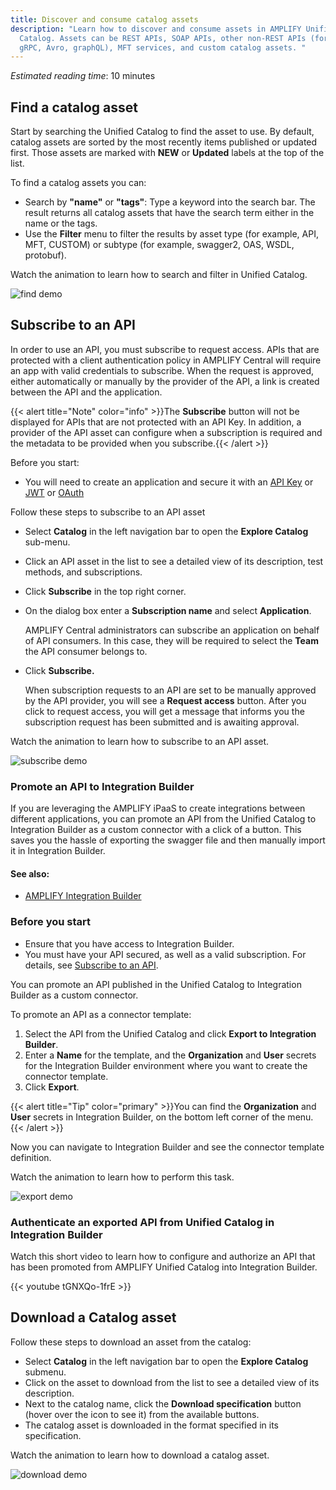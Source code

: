 ```yaml
---
title: Discover and consume catalog assets
description: "Learn how to discover and consume assets in AMPLIFY Unified
  Catalog. Assets can be REST APIs, SOAP APIs, other non-REST APIs (for example,
  gRPC, Avro, graphQL), MFT services, and custom catalog assets. "
---
```

*Estimated reading time*: 10 minutes

## Find a catalog asset

Start by searching the Unified Catalog to find the asset to use. By default, catalog assets are sorted by the most recently items published or updated first. Those assets are marked with **NEW** or **Updated** labels at the top of the list.  

To find a catalog assets you can:

* Search by **"name"** or **"tags"**: Type a keyword into the search bar. The result returns all catalog assets that have the search term either in the name or the tags.
* Use the **Filter** menu to filter the results by asset type (for example, API, MFT, CUSTOM) or subtype (for example, swagger2, OAS, WSDL, protobuf).

Watch the animation to learn how to search and filter in Unified Catalog.  

![find demo](/Images/central/catalog/find_demo.gif)

## Subscribe to an API

In order to use an API, you must subscribe to request access. APIs that are protected with a client authentication policy in AMPLIFY Central will require an app with valid credentials to subscribe. When the request is approved, either automatically or manually by the provider of the API, a link is created between the API and the application. 

{{< alert title="Note" color="info" >}}The  **Subscribe** button will not be displayed for APIs that are not protected with an API Key. In addition, a provider of the API asset can configure when a subscription is required and the metadata to be provided when you subscribe.{{< /alert >}}

Before you start:

* You will need to create an application and secure it with an [API Key](/docs/central/quickstart/) or [JWT](/docs/central/secure_api_jwt/) or [OAuth](/docs/central/feauth_oauth/)

Follow these steps to subscribe to an API asset

* Select **Catalog** in the left navigation bar to open the **Explore Catalog** sub-menu.
* Click an API asset in the list to see a detailed view of its description, test methods, and subscriptions.
* Click **Subscribe** in the top right corner.
* On the dialog box enter a **Subscription name** and select **Application**.

  AMPLIFY Central administrators can subscribe an application on behalf of API consumers. In this case, they will be required to select the **Team** the API consumer belongs to. 
* Click **Subscribe.** 

  When subscription requests to an API are set to be manually approved by the API provider, you will see a **Request access** button. After you click to request access, you will get a message that informs you the subscription request has been submitted and is awaiting approval. 

Watch the animation to learn how to subscribe to an API asset.

![subscribe demo](/Images/central/catalog/subscribe_demo.gif)

### Promote an API to Integration Builder

If you are leveraging the AMPLIFY iPaaS to create integrations between different applications, you can promote an API from the Unified Catalog to Integration Builder as a custom connector with a click of a button. This saves you the hassle of exporting the swagger file and then manually import it in Integration Builder. 

#### See also:

* [AMPLIFY Integration Builder](https://docs.axway.com/bundle/AMPLIFY_Integration_Builder_allOS_en/page/amplify_integration_builder.html) 

### Before you start

* Ensure that you have access to Integration Builder.
* You must have your API secured, as well as a valid subscription. For details, see [Subscribe to an API](#subscribe-to-an-api).

You can promote an API published in the Unified Catalog to Integration Builder as a custom connector.

To promote an API as a connector template:

1. Select the API from the Unified Catalog and click **Export to Integration Builder**.
2. Enter a **Name** for the template, and the **Organization** and **User** secrets for the Integration Builder environment where you want to create the connector template.
3. Click **Export**.

{{< alert title="Tip" color="primary" >}}You can find the **Organization** and **User** secrets in Integration Builder, on the bottom left corner of the menu.{{< /alert >}}

Now you can navigate to Integration Builder and see the connector template definition.

Watch the animation to learn how to perform this task.

![export demo](/Images/central/catalog_export.gif)

### Authenticate an exported API from Unified Catalog in Integration Builder

Watch this short video to learn how to configure and authorize an API that has been promoted from AMPLIFY Unified Catalog into Integration Builder.

{{< youtube tGNXQo-1frE >}}

## Download a Catalog asset

Follow these steps to download an asset from the catalog:

* Select **Catalog** in the left navigation bar to open the **Explore Catalog** submenu.
* Click on the asset to download from the list to see a detailed view of its description.
* Next to the catalog name, click the **Download specification** button (hover over the icon to see it) from the available buttons.
* The catalog asset is downloaded in the format specified in its specification.

Watch the animation to learn how to download a catalog asset.

![download demo](/Images/central/catalog/download_demo.gif)